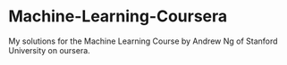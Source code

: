 # Machine-Learning-Coursera

My solutions for the Machine Learning Course by Andrew Ng of Stanford University on oursera.

